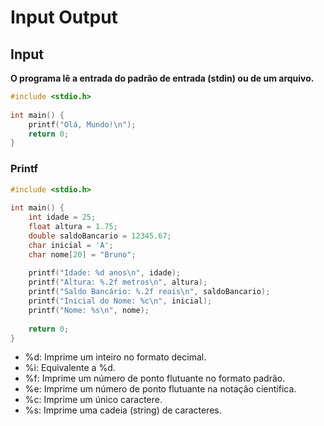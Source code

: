 # Input Output

## Input

**O programa lê a entrada do padrão de entrada (stdin) ou de um arquivo.**

```c
#include <stdio.h>
 
int main() {
    printf("Olá, Mundo!\n");
    return 0;
}
```

### Printf
```c
#include <stdio.h>
 
int main() {
    int idade = 25;
    float altura = 1.75;
    double saldoBancario = 12345.67;
    char inicial = 'A';
    char nome[20] = "Bruno";
 
    printf("Idade: %d anos\n", idade);
    printf("Altura: %.2f metros\n", altura);
    printf("Saldo Bancário: %.2f reais\n", saldoBancario);
    printf("Inicial do Nome: %c\n", inicial);
    printf("Nome: %s\n", nome);
 
    return 0;
}
```

* %d: Imprime um inteiro no formato decimal.
* %i: Equivalente a %d.
* %f: Imprime um número de ponto flutuante no formato padrão.
* %e: Imprime um número de ponto flutuante na notação científica.
* %c: Imprime um único caractere.
* %s: Imprime uma cadeia (string) de caracteres.